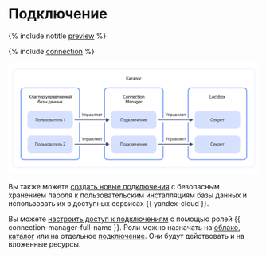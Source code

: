 # Подключение

{% include notitle [preview](../../_includes/note-preview.md) %}

{% include [connection](../../_includes/metadata-hub/connection-definition.md) %}

![backups](../../_assets/metadata-hub/conn-man-diagramm.svg)

Вы также можете [создать новые подключения](../../metadata-hub/operations/create-connection.md) с безопасным хранением пароля к пользовательским инсталляциям базы данных и использовать их в доступных сервисах {{ yandex-cloud }}.

Вы можете [настроить доступ к подключениям](../security/index.md) с помощью ролей {{ connection-manager-full-name }}. Роли можно назначать на [облако](../../resource-manager/concepts/resources-hierarchy.md#cloud), [каталог](../../resource-manager/concepts/resources-hierarchy.md#folder) или на отдельное [подключение](../operations/connection-access.md). Они будут действовать и на вложенные ресурсы.